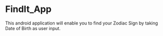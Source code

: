 # FindIt_App
This android application will enable you to find your Zodiac Sign by taking Date of Birth as user input.
